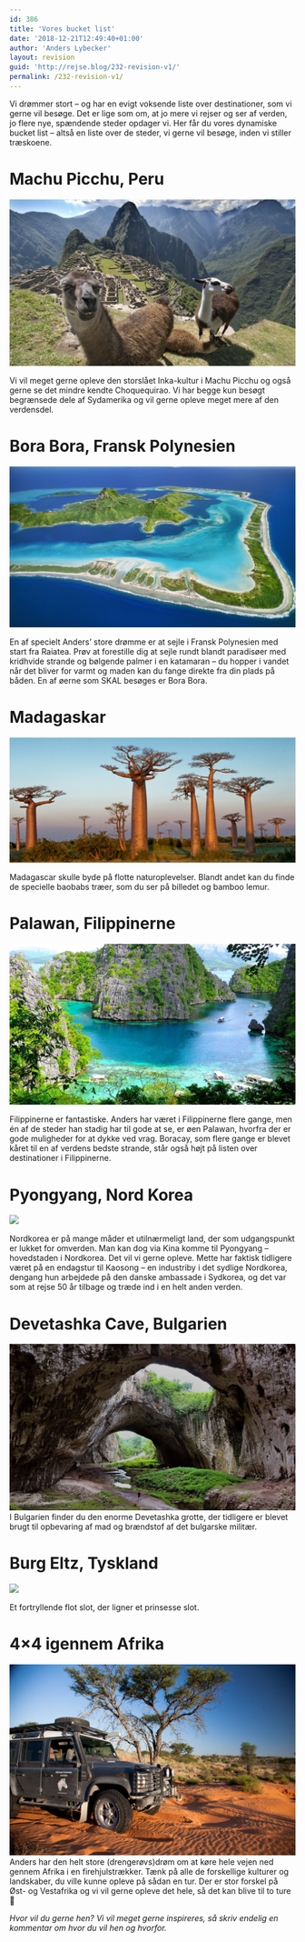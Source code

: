 ```yaml
---
id: 386
title: 'Vores bucket list'
date: '2018-12-21T12:49:40+01:00'
author: 'Anders Lybecker'
layout: revision
guid: 'http://rejse.blog/232-revision-v1/'
permalink: /232-revision-v1/
---
```


Vi drømmer stort – og har en evigt voksende liste over destinationer, som vi gerne vil besøge. Det er lige som om, at jo mere vi rejser og ser af verden, jo flere nye, spændende steder opdager vi. Her får du vores dynamiske bucket list – altså en liste over de steder, vi gerne vil besøge, inden vi stiller træskoene.

# Machu Picchu, Peru

![](/assets/images/Machu-Picchu.jpg)

Vi vil meget gerne opleve den storslået Inka-kultur i Machu Picchu og også gerne se det mindre kendte Choquequirao. Vi har begge kun besøgt begrænsede dele af Sydamerika og vil gerne opleve meget mere af den verdensdel.

# Bora Bora, Fransk Polynesien

![](/assets/images/bora-bora-island.jpg)

En af specielt Anders’ store drømme er at sejle i Fransk Polynesien med start fra Raiatea. Prøv at forestille dig at sejle rundt blandt paradisøer med kridhvide strande og bølgende palmer i en katamaran – du hopper i vandet når det bliver for varmt og maden kan du fange direkte fra din plads på båden. En af øerne som SKAL besøges er Bora Bora.

# Madagaskar

![](/assets/images/madagaskar.jpg)

Madagascar skulle byde på flotte naturoplevelser. Blandt andet kan du finde de specielle baobabs træer, som du ser på billedet og bamboo lemur.

# Palawan, Filippinerne

![](/assets/images/Palawan-Island.jpg)

Filippinerne er fantastiske. Anders har været i Filippinerne flere gange, men én af de steder han stadig har til gode at se, er øen Palawan, hvorfra der er gode muligheder for at dykke ved vrag. Boracay, som flere gange er blevet kåret til en af verdens bedste strande, står også højt på listen over destinationer i Filippinerne.

# Pyongyang, Nord Korea

![](/assets/images/North-Korea.jpg)

Nordkorea er på mange måder et utilnærmeligt land, der som udgangspunkt er lukket for omverden. Man kan dog via Kina komme til Pyongyang – hovedstaden i Nordkorea. Det vil vi gerne opleve. Mette har faktisk tidligere været på en endagstur til Kaosong – en industriby i det sydlige Nordkorea, dengang hun arbejdede på den danske ambassade i Sydkorea, og det var som at rejse 50 år tilbage og træde ind i en helt anden verden.

# Devetashka Cave, Bulgarien

![](/assets/images/Devetashka-Cave.png)I Bulgarien finder du den enorme Devetashka grotte, der tidligere er blevet brugt til opbevaring af mad og brændstof af det bulgarske militær.

# Burg Eltz, Tyskland

![](http://rejse.blog/assets/images/BurgEltz-1024x683.jpg)

Et fortryllende flot slot, der ligner et prinsesse slot.

# 4×4 igennem Afrika

![Jeep i Afrika](/assets/images/4x4-Africa.jpg)Anders har den helt store (drengerøvs)drøm om at køre hele vejen ned gennem Afrika i en firehjulstrækker. Tænk på alle de forskellige kulturer og landskaber, du ville kunne opleve på sådan en tur. Der er stor forskel på Øst- og Vestafrika og vi vil gerne opleve det hele, så det kan blive til to ture 🙂

*Hvor vil du gerne hen? Vi vil meget gerne inspireres, så skriv endelig en kommentar om hvor du vil hen og hvorfor.*